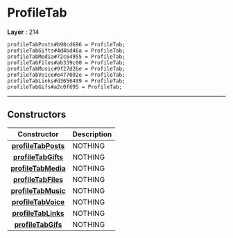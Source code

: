 # ProfileTab

**Layer** : 214

```tl
profileTabPosts#b98cd696 = ProfileTab;
profileTabGifts#4d4bd46a = ProfileTab;
profileTabMedia#72c64955 = ProfileTab;
profileTabFiles#ab339c00 = ProfileTab;
profileTabMusic#9f27d26e = ProfileTab;
profileTabVoice#e477092e = ProfileTab;
profileTabLinks#d3656499 = ProfileTab;
profileTabGifs#a2c0f695 = ProfileTab;
```

---

## Constructors

| Constructor | Description |
| :---: | :--- |
| [**profileTabPosts**](constructor/profileTabPosts) | NOTHING |
| [**profileTabGifts**](constructor/profileTabGifts) | NOTHING |
| [**profileTabMedia**](constructor/profileTabMedia) | NOTHING |
| [**profileTabFiles**](constructor/profileTabFiles) | NOTHING |
| [**profileTabMusic**](constructor/profileTabMusic) | NOTHING |
| [**profileTabVoice**](constructor/profileTabVoice) | NOTHING |
| [**profileTabLinks**](constructor/profileTabLinks) | NOTHING |
| [**profileTabGifs**](constructor/profileTabGifs) | NOTHING |
